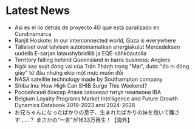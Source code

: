 # Latest News
-  Así es el lío detrás de proyecto 4G que está paralizado en Cundinamarca
-  Ranjit Hoskote: In our interconnected world, Gaza is everywhere
-  Tällaiset ovat talvisen autolomamatkan energiakulut Mercedeksen uudella E-sarjan lataushybridillä ja EQE-sähköautolla
-  Territory falling behind Queensland in barra business: Anglers
-  Ngôi sao suýt đóng vai của Trấn Thành trong "Mai", được "đo ni đóng giày" từ đầu nhưng ekip một mực muốn đổi
-  NASA satellite technology made by Southampton company
-  Shiba Inu: How High Can SHIB Surge This Weekend?
-  Российский боксер Атаев завоевал титул чемпиона IBA
-  Belgium Loyalty Programs Market Intelligence and Future Growth Dynamics Databook 2019-2023 and 2024-2028
-  お兄ちゃんになったばかりの息子、生まれたばかりの妹を抱いて離さず……？ まさかの“一言”が1633万再生！【海外】
